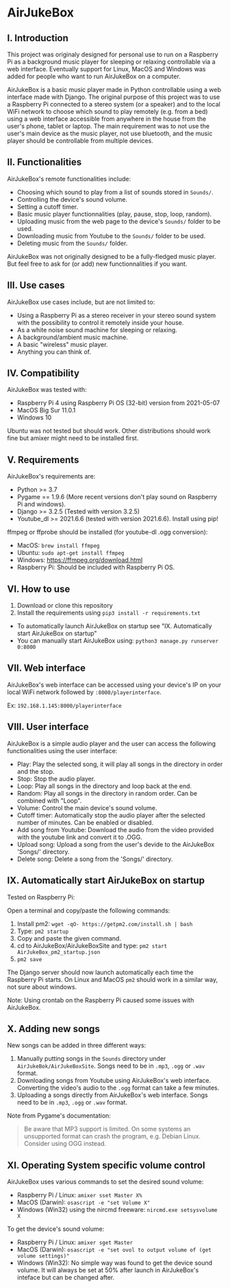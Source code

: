 # AirJukeBox

## I. Introduction

This project was originaly designed for personal use to run on a Raspberry Pi as a background music
player for sleeping or relaxing controllable via a web interface. Eventually support for Linux,
MacOS and Windows was added for people who want to run AirJukeBox on a computer.

AirJukeBox is a basic music player made in Python controllable using a web
interface made with Django. The original purpose of this project was to use a
Raspberry Pi connected to a stereo system (or a speaker) and to the local WiFi network to
choose which sound to play remotely (e.g. from a bed) using a web
interface accessible from anywhere in the house from the user's phone, tablet or laptop.
The main requirement was to not use the user's main device as the music player,
not use bluetooth, and the music player should be controllable from multiple devices.


## II. Functionalities

AirJukeBox's remote functionalities include:
- Choosing which sound to play from a list of sounds stored in `Sounds/`.
- Controlling the device's sound volume.
- Setting a cutoff timer.
- Basic music player functionnalities (play, pause, stop, loop, random).
- Uploading music from the web page to the device's `Sounds/` folder to be used.
- Downloading music from Youtube to the `Sounds/` folder to be used.
- Deleting music from the `Sounds/` folder.

AirJukeBox was not originally designed to be a fully-fledged music player. But feel free
to ask for (or add) new functionnalities if you want.


## III. Use cases

AirJukeBox use cases include, but are not limited to:
- Using a Raspberry Pi as a stereo receiver in your stereo sound system with the possibility to control it remotely inside your house.
- As a white noise sound machine for sleeping or relaxing.
- A background/ambient music machine.
- A basic "wireless" music player.
- Anything you can think of.


## IV. Compatibility

AirJukeBox was tested with:
- Raspberry Pi 4 using Raspberry Pi OS (32-bit) version from 2021-05-07
- MacOS Big Sur 11.0.1
- Windows 10

Ubuntu was not tested but should work. Other distributions should work fine but amixer might need to be installed first.


## V. Requirements

AirJukeBox's requirements are:
- Python >= 3.7
- Pygame == 1.9.6 (More recent versions don't play sound on Raspberry Pi and windows).
- Django >= 3.2.5 (Tested with version 3.2.5)
- Youtube_dl >= 2021.6.6 (tested with version 2021.6.6). Install using pip!

ffmpeg or ffprobe should be installed (for youtube-dl .ogg conversion):
- MacOS: `brew install ffmpeg`
- Ubuntu: `sudo apt-get install ffmpeg`
- Windows: https://ffmpeg.org/download.html
- Raspberry Pi: Should be included with Raspberry Pi OS.


## VI. How to use

1) Download or clone this repository
2) Install the requirements using `pip3 install -r requirements.txt`

- To automatically launch AirJukeBox on startup see "IX. Automatically start AirJukeBox on startup"
- You can manually start AirJukeBox using: `python3 manage.py runserver 0:8000`


## VII. Web interface

AirJukeBox's web interface can be accessed using your device's IP on your local WiFi network followed by `:8000/playerinterface`.

Ex: `192.168.1.145:8000/playerinterface`

## VIII. User interface

AirJukeBox is a simple audio player and the user can access the following functionalities using the user interface:

- Play: Play the selected song, it will play all songs in the directory in order and the stop.
- Stop: Stop the audio player.
- Loop: Play all songs in the directory and loop back at the end.
- Random: Play all songs in the directory in random order. Can be combined with "Loop".
- Volume: Control the main device's sound volume.
- Cutoff timer: Automatically stop the audio player after the selected number of minutes. Can be enabled or disabled.
- Add song from Youtube: Download the audio from the video provided with the youtube link and convert it to .OGG.
- Upload song: Upload a song from the user's devide to the AirJukeBox 'Songs/' directory.
- Delete song: Delete a song from the 'Songs/' directory.


## IX. Automatically start AirJukeBox on startup

Tested on Raspberry Pi:

Open a terminal and copy/paste the following commands:

1) Install pm2: `wget -qO- https://getpm2.com/install.sh | bash`
2) Type: `pm2 startup`
3) Copy and paste the given command.
4) cd to AirJukeBox/AirJukeBoxSite and type: `pm2 start AirJukeBox_pm2_startup.json`
5) `pm2 save`

The Django server should now launch automatically each time the Raspberry Pi starts.
On Linux and MacOS `pm2` should work in a similar way, not sure about windows.

Note: Using crontab on the Raspberry Pi caused some issues with AirJukeBox.


## X. Adding new songs

New songs can be added in three different ways:

1) Manually putting songs in the `Sounds` directory under `AirJukeBok/AirJukeBoxSite`. Songs need to be in `.mp3`, `.ogg` or `.wav` format.
2) Downloading songs from Youtube using AirJukeBox's web interface. Converting the video's audio to the `.ogg` format can take a few minutes.
3) Uploading a songs directly from AirJukeBox's web interface. Songs need to be in `.mp3`, `.ogg` or `.wav` format.

Note from Pygame's documentation:
> Be aware that MP3 support is limited. On some systems an unsupported format can crash the program, e.g. Debian Linux. Consider using OGG instead.


## XI. Operating System specific volume control

AirJukeBox uses various commands to set the desired sound volume:

- Raspberry Pi / Linux: `amixer sset Master X%`
- MacOS (Darwin): `osascript -e "set Volume X"`
- Windows (Win32) using the nircmd freeware: `nircmd.exe setsysvolume X`

To get the device's sound volume:

- Raspberry Pi / Linux: `amixer sget Master`
- MacOS (Darwin): `osascript -e "set ovol to output volume of (get volume settings)"`
- Windows (Win32): No simple way was found to get the device sound volume. It will always be set at 50% after launch in AirJukeBox's inteface but can be changed after.
